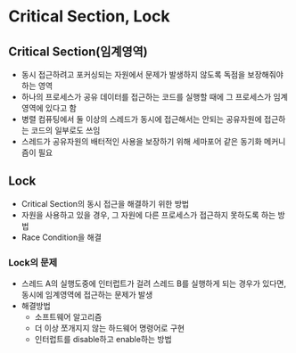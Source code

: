 # Critical Section, Lock

## Critical Section(임계영역)

- 동시 접근하려고 포커싱되는 자원에서 문제가 발생하지 않도록 독점을 보장해줘야 하는 영역
- 하나의 프로세스가 공유 데이터를 접근하는 코드를 실행할 때에 그 프로세스가 임계영역에 있다고 함
- 병렬 컴퓨팅에서 둘 이상의 스레드가 동시에 접근해서는 안되는 공유자원에 접근하는 코드의 일부로도 쓰임
- 스레드가 공유자원의 배터적인 사용을 보장하기 위해 세마포어 같은 동기화 메커니즘이 필요

## Lock

- Critical Section의 동시 접근을 해결하기 위한 방법
- 자원을 사용하고 있을 경우, 그 자원에 다른 프로세스가 접근하지 못하도록 하는 방법
- Race Condition을 해결

### Lock의 문제

- 스레드 A의 실행도중에 인터럽트가 걸려 스레드 B를 실행하게 되는 경우가 있다면, 동시에 임계영역에 접근하는 문제가 발생
- 해결방법
  - 소프트웨어 알고리즘
  - 더 이상 쪼개지지 않는 하드웨어 명령어로 구현
  - 인터럽트를 disable하고 enable하는 방법